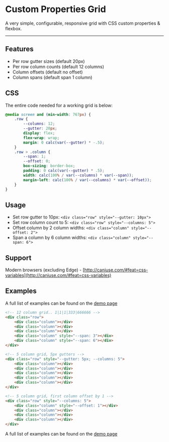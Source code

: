 # Custom Properties Grid

A very simple, configurable, responsive grid with CSS custom properties & flexbox.

* * *

## Features

* Per row gutter sizes (default 20px)
* Per row column counts (default 12 columns)
* Column offsets (default no offset)
* Column spans (default span 1 column)

## CSS

The entire code needed for a working grid is below:

```css
@media screen and (min-width: 767px) {
    .row {
        --columns: 12;
        --gutter: 20px;
        display: flex;
        flex-wrap: wrap;
        margin: 0 calc(var(--gutter) * -.5);
    }
    .row > .column {
        --span: 1;
        --offset: 0;
        box-sizing: border-box;
        padding: 0 calc(var(--gutter) * .5);
        width: calc(100% / var(--columns) * var(--span));
        margin-left: calc(100% / var(--columns) * var(--offset));
    }
}
```

## Usage

* Set row gutter to 10px: `<div class="row" style="--gutter: 10px">`
* Set row column count to 5: `<div class="row" style="--columns: 5">`
* Offset column by 2 column widths: `<div class="column" style="--offset: 2">`
* Span a column by 6 column widths: `<div class="column" style="--span: 6">`

## Support

Modern browsers (excluding Edge) - [http://caniuse.com/#feat=css-variables](http://caniuse.com/#feat=css-variables)

## Examples

A full list of examples can be found on the [demo page](https://htmlpreview.github.io/?https://github.com/chrisgeary92/css-custom-properties-grid/blob/master/demo.html)

```html
<!-- 12 column grid.. 1|1|1|333|666666 -->
<div class="row">
    <div class="column"></div>
    <div class="column"></div>
    <div class="column"></div>
    <div class="column" style="--span: 3"></div>
    <div class="column" style="--span: 6"></div>
</div>
```

```html
<!-- 5 column grid, 5px gutters -->
<div class="row" style="--gutter: 5px; --columns: 5">
    <div class="column"></div>
    <div class="column"></div>
    <div class="column"></div>
    <div class="column"></div>
    <div class="column"></div>
</div>
```

```html
<!-- 5 column grid, first column offset by 1 -->
<div class="row" style="--columns: 5">
    <div class="column" style="--offset: 1"></div>
    <div class="column"></div>
    <div class="column"></div>
    <div class="column"></div>
</div>
```

A full list of examples can be found on the [demo page](https://htmlpreview.github.io/?https://github.com/chrisgeary92/css-custom-properties-grid/blob/master/demo.html)
